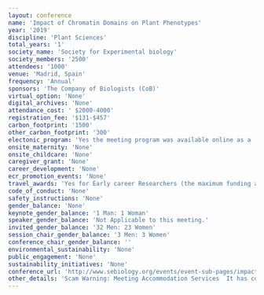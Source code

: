```yaml
---
layout: conference 
name: 'Impact of Chromatin Domains on Plant Phenotypes'
year: '2019'
discipline: 'Plant Sciences'
total_years: '1'
society_name: 'Society for Experimental biology'
society_members: '2500'
attendees: '1000'
venue: 'Madrid, Spain'
frequency: 'Annual'
sponsors: 'The Company of Biologists (CoB)'
virtual_option: 'None'
digital_archives: 'None'
attendance_cost: ' $2000-4000'
registration_fee: '$131-$457'
carbon_footprint: '1500'
other_carbon_footprint: '300'
electonic_program: 'Yes the meeting program was available online as a .pdf file.'
onsite_maternity: 'None'
onsite_childcare: 'None'
caregiver_grant: 'None'
career_development: 'None'
ecr_promotion_events: 'None'
travel_awards: 'Yes for Early career Researchers (the maximum funding award is £250 for travel within home country and £500 for overseas travel) provided by the Company of Biologists'
code_of_conduct: 'None'
safety_instructions: 'None'
gender_balance: 'None'
keynote_gender_balance: '1 Man: 1 Woman'
speaker_gender_balance: 'Not Applicable to this meeting.'
invited_gender_balance: '32 Men: 23 Women'
session_chair_gender_balance: '3 Men: 3 Women'
conference_chair_gender_balance: ''
environmental_sustainability: 'None'
public_engagement: 'None'
sustainability_initiatives: 'None'
conference_url: 'http://www.sebiology.org/events/event-sub-pages/impact-of-chromatin-domains-on-plant-phenotypes'
other_details: 'Scam Warning: Meeting Accommodation Services  It has come to our attention that SEB speakers are being contacted by accommodation services for this meeting. Please be aware that the SEB has not partnered with any accommodation booking company’s or services for this event. If you are contacted by an accommodation services claiming to be in partnership with this meeting please consider this to be a scam and do not comply with any services offered. Beware of offers from Expo Housing Services and similar companies. http://www.sebiology.org/docs/default-source/event-documents/seb_nucleus-impact_satellite-programme_nov19-digital.pdf'
---
```

